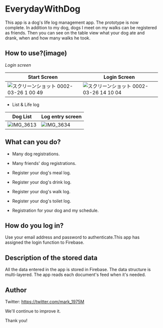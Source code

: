 # EverydayWithDog

This app is a dog's life log management app. The prototype is now complete.  In addition to my dog, dogs I meet on my walks can be registered as friends. Then you can see on the table view what your dog ate and drank, when and how many walks he took.

## How to use?(image)

*Login screen*

|Start Screen|Login Screen|
|---|---|
|![スクリーンショット 0002-03-26 1 00 49](https://user-images.githubusercontent.com/49276817/77614130-c7102b00-6f6f-11ea-85da-e0fd96d31952.PNG)|![スクリーンショット 0002-03-26 14 10 04](https://user-images.githubusercontent.com/49276817/77614229-00489b00-6f70-11ea-900a-3d5eb12bdea4.png)

- List & Life log

|Dog List|Log entry screen|
|---|---|
|![IMG_3613](https://user-images.githubusercontent.com/49276817/77616231-81099600-6f74-11ea-8aaf-907626c6e3b8.gif)|![IMG_3634](https://user-images.githubusercontent.com/49276817/77616468-11e07180-6f75-11ea-84fd-1559a2c95fe3.gif)



## What can you do?

- Many dog registrations.

- Many friends' dog registrations.

- Register your dog's meal log.

- Register your dog's drink log.

- Register your dog's walk log.

- Register your dog's toilet log.

- Registration for your dog and my schedule.

## How do you log in?

Use your email address and password to authenticate.This app has assigned the login function to Firebase.

## Description of the stored data

All the data entered in the app is stored in Firebase.
The data structure is multi-layered. The app reads each document's feed when it's needed.

## Author

Twitter: https://twitter.com/mark_1975M

We'll continue to improve it.

Thank you!
